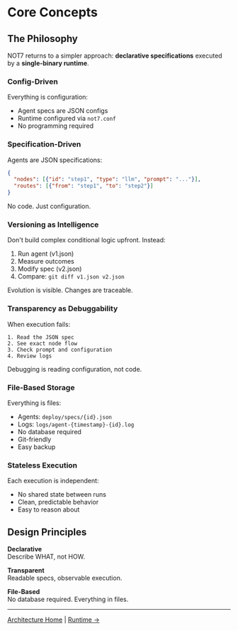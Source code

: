 # Core Concepts

## The Philosophy

NOT7 returns to a simpler approach: **declarative specifications** executed by a **single-binary runtime**.

### Config-Driven

Everything is configuration:
- Agent specs are JSON configs
- Runtime configured via `not7.conf`
- No programming required

### Specification-Driven

Agents are JSON specifications:

```json
{
  "nodes": [{"id": "step1", "type": "llm", "prompt": "..."}],
  "routes": [{"from": "step1", "to": "step2"}]
}
```

No code. Just configuration.

### Versioning as Intelligence

Don't build complex conditional logic upfront. Instead:

1. Run agent (v1.json)
2. Measure outcomes
3. Modify spec (v2.json)
4. Compare: `git diff v1.json v2.json`

Evolution is visible. Changes are traceable.

### Transparency as Debuggability

When execution fails:
```
1. Read the JSON spec
2. See exact node flow
3. Check prompt and configuration
4. Review logs
```

Debugging is reading configuration, not code.

### File-Based Storage

Everything is files:
- Agents: `deploy/specs/{id}.json`
- Logs: `logs/agent-{timestamp}-{id}.log`
- No database required
- Git-friendly
- Easy backup

### Stateless Execution

Each execution is independent:
- No shared state between runs
- Clean, predictable behavior
- Easy to reason about

## Design Principles

**Declarative**  
Describe WHAT, not HOW.

**Transparent**  
Readable specs, observable execution.

**File-Based**  
No database required. Everything in files.

---

[Architecture Home](../README.md#architecture) | [Runtime →](runtime.md)

